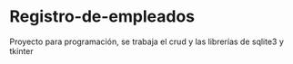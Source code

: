 # Registro-de-empleados
Proyecto para programación, se trabaja el crud y las librerías de sqlite3 y tkinter
